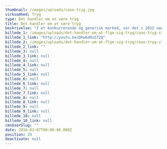 ```yaml
---
thumbnail: /images/uploads/case-tryg.jpg
virksomhed: Tryg
type: Det handler om at være tryg
title: Det handler om at være tryg
beskrivelse: "I et konkurrerende og generisk marked, var det i 2012 nødvendigt for forsikringsselskabet Tryg at revitalisere deres position som den førende tryghedsleverandør i både Norge og Danmark. Vi har videreudviklet Trygs kendte platform, så det er muligt både at være emotionel, brandende og samtidig kommunikere konkrete forsikringsprodukter, når det er opgaven. Det handler egentlig ikke om forsikring."
billede_1: /images/uploads/det-handler-om-at-flge-sig-tryg/case-tryg-slide02.jpg
billede_1_link: "http://youtu.be/Dkw6dOs572Q"
billede_2: /images/uploads/det-handler-om-at-flge-sig-tryg/case-tryg-slide03.jpg
billede_2_link: ""
billede_3: null
billede_3_link: null
billede_4: null
billede_4_link: null
billede_5: null
billede_5_link: null
billede_6: null
billede_6_link: null
billede_7: null
billede_7_link: null
billede_8: null
billede_8_link: null
billede_9: null
billede_9_link: null
billede_10: null
billede_10_link: null
cmsUserSlug: ""
date: 2016-03-07T00:00:00.000Z
position: 20
deactivate: null
---
```


